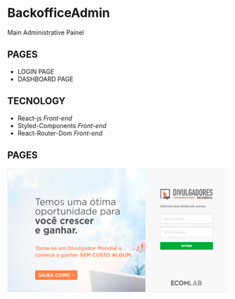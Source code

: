 # BackofficeAdmin

Main Administrative Painel

## PAGES

- LOGIN PAGE
- DASHBOARD PAGE

## TECNOLOGY

- React-js _Front-end_
- Styled-Components _Front-end_
- React-Router-Dom _Front-end_

## PAGES

![alt](https://raw.githubusercontent.com/NicolasCoelho/BackofficeAdmin/master/src/Assets/Page_Login_Idea.png?token=AIOFMUY6FJR5HHKA4QPVR7C7NTKWC)
